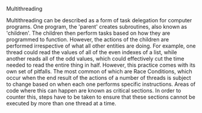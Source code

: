 Multithreading

Multithreading can be described as a form of task delegation for computer programs. One program, the 'parent' creates subroutines, also known as 'children'.
The children then perform tasks based on how they are programmed to function. However, the actions of the children are performed irrespective of what
all other entities are doing. For example, one thread could read the values of all of the even indexes of a list, while another reads all of the odd values,
which could effectively cut the time needed to read the entire thing in half. However, this practice comes with its own set of pitfalls. The most common of
which are Race Conditions, which occur when the end result of the actions of a number of threads is subject to change based on when each one performs specific
instructions. Areas of code where this can happen are known as critical sections. In order to counter this, steps have to be taken to ensure that these sections
cannot be executed by more than one thread at a time.
